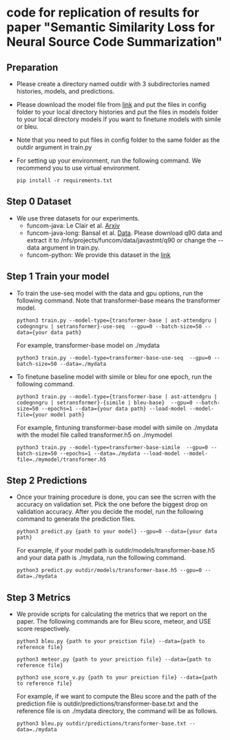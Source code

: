 # code for replication of results for paper "Semantic Similarity Loss for Neural Source Code Summarization"

## Preparation
- Please create a directory named outdir with 3 subdirectories named histories, models, and predictions.
- Please download the model file from [link](https://drive.google.com/drive/folders/1KHpdlbDTs7v5FB8diwUPhCakBqvcFF9T?usp=share_link) and put the files in config folder to your local directory histories and put the files in models folder to your local directory models if you want to finetune models with simile or bleu.
- Note that you need to put files in config folder to the same folder as the outdir argument in train.py
- For setting up your environment, run the following command. We recommend you to use virtual environment.

  ```
  pip install -r requirements.txt
  ```

## Step 0 Dataset
- We use three datasets for our experiments.
  - funcom-java: Le Clair et al. [Arxiv](https://arxiv.org/abs/1904.02660)
  - funcom-java-long: Bansal et al. [Data](https://github.com/aakashba/humanattn). Please download q90 data and extract it to /nfs/projects/funcom/data/javastmt/q90 or change the --data argument in train.py.
  - funcom-python: We provide this dataset in the [link](https://drive.google.com/drive/folders/1KHpdlbDTs7v5FB8diwUPhCakBqvcFF9T?usp=share_link)

## Step 1 Train your model
- To train the use-seq model with the data and gpu options, run the following command. Note that transformer-base means the transformer model.

  ```
  python3 train.py --model-type={transformer-base | ast-attendgru | codegnngru | setransformer}-use-seq  --gpu=0 --batch-size=50 --data={your data path}
  ```

  For example, transformer-base model on ./mydata

  ```
  python3 train.py --model-type=transformer-base-use-seq  --gpu=0 --batch-size=50 --data=./mydata
  ```
  
- To finetune baseline model with simile or bleu for one epoch, run the following command.
  
   ```
   python3 train.py --model-type={transformer-base | ast-attendgru | codegnngru | setransformer}-{simile | bleu-base}  --gpu=0 --batch-size=50 --epochs=1 --data={your data path} --load-model --model-file={your model path}
   ```
   
   For example, fintuning transformer-base model with simile on ./mydata with the model file called transformer.h5 on ./mymodel
    ```
    python3 train.py --model-type=transformer-base-simile  --gpu=0 --batch-size=50 --epochs=1 --data=./mydata --load-model --model-file=./mymodel/transformer.h5
    ```   
## Step 2 Predictions
- Once your training procedure is done, you can see the scrren with the accuracy on validation set. Pick the one before the biggest drop on validation accuracy. After you decide the model, run the following command to generate the prediction files.

  ```
  python3 predict.py {path to your model} --gpu=0 --data={your data path}
  ```
  
  For example, if your model path is outdir/models/transformer-base.h5 and your data path is ./mydata, run the following command.
  
  ```
  python3 predict.py outdir/models/transformer-base.h5 --gpu=0 --data=./mydata
  ```
## Step 3 Metrics
- We provide scripts for calculating the metrics that we report on the paper. The following commands are for Bleu score, meteor, and USE score respectively.
  ```
  python3 bleu.py {path to your preiction file} --data={path to reference file}
  ```
  
  ```
  python3 meteor.py {path to your preiction file} --data={path to reference file}
  ```
  
  ```
  python3 use_score_v.py {path to your preiction file} --data={path to reference file}
  ```
  For example, if we want to compute the Bleu score and the path of the prediction file is outdir/predictions/transformer-base.txt and the reference file is on ./mydata directory, the command will be as follows.
  
  ```
  python3 bleu.py outdir/predictions/transformer-base.txt --data=./mydata
  ```
